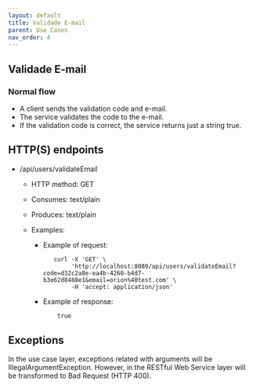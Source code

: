 ```yaml
---
layout: default
title: Validade E-mail
parent: Use Cases
nav_order: 4
---
```


## Validade E-mail

### Normal flow

* A client sends the validation code and e-mail.
* The service validates the code to the e-mail.
* If the validation code is correct, the service returns just a string true.

## HTTP(S) endpoints

* /api/users/validateEmail
  * HTTP method: GET
  * Consumes: text/plain
  * Produces: text/plain
  * Examples:

    * Example of request:

        ```shell
           curl -X 'GET' \
                'http://localhost:8080/api/users/validateEmail?code=d32c2a8e-ea4b-4260-b4d7-b3e62d8488e1&email=orion%40test.com' \
                -H 'accept: application/json'
        ```

    * Example of response:

        ```txt
            true
        ```

## Exceptions

In the use case layer, exceptions related with arguments will be
IllegalArgumentException. However, in the RESTful Web Service layer will be
transformed to Bad Request (HTTP 400).
